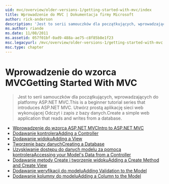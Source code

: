 ```yaml
---
uid: mvc/overview/older-versions-1/getting-started-with-mvc/index
title: Wprowadzenie do MVC | Dokumentacja firmy Microsoft
author: rick-anderson
description: 'Jest to serii samouczków dla początkujących, wprowadzających do platformy ASP.NET MVC. Utwórz prostą aplikację sieci web wykonującej Odczyt i zapis z bazy danych.'
ms.author: riande
ms.date: 11/08/2011
ms.assetid: 057f01bf-0ad9-488a-ae75-c8f85b8e1f23
msc.legacyurl: /mvc/overview/older-versions-1/getting-started-with-mvc
msc.type: chapter
---
```

<a name="getting-started-with-mvc"></a><span data-ttu-id="27f06-104">Wprowadzenie do wzorca MVC</span><span class="sxs-lookup"><span data-stu-id="27f06-104">Getting Started With MVC</span></span>
====================
> <span data-ttu-id="27f06-105">Jest to serii samouczków dla początkujących, wprowadzających do platformy ASP.NET MVC.</span><span class="sxs-lookup"><span data-stu-id="27f06-105">This is a beginner tutorial series that introduces ASP.NET MVC.</span></span> <span data-ttu-id="27f06-106">Utwórz prostą aplikację sieci web wykonującej Odczyt i zapis z bazy danych.</span><span class="sxs-lookup"><span data-stu-id="27f06-106">Create a simple web application that reads and writes from a database.</span></span>


- [<span data-ttu-id="27f06-107">Wprowadzenie do wzorca ASP.NET MVC</span><span class="sxs-lookup"><span data-stu-id="27f06-107">Intro to ASP.NET MVC</span></span>](getting-started-with-mvc-part1.md)
- [<span data-ttu-id="27f06-108">Dodawanie kontrolera</span><span class="sxs-lookup"><span data-stu-id="27f06-108">Adding a Controller</span></span>](getting-started-with-mvc-part2.md)
- [<span data-ttu-id="27f06-109">Dodawanie widoku</span><span class="sxs-lookup"><span data-stu-id="27f06-109">Adding a View</span></span>](getting-started-with-mvc-part3.md)
- [<span data-ttu-id="27f06-110">Tworzenie bazy danych</span><span class="sxs-lookup"><span data-stu-id="27f06-110">Creating a Database</span></span>](getting-started-with-mvc-part4.md)
- [<span data-ttu-id="27f06-111">Uzyskiwanie dostępu do danych modelu za pomocą kontrolera</span><span class="sxs-lookup"><span data-stu-id="27f06-111">Accessing your Model's Data from a Controller</span></span>](getting-started-with-mvc-part5.md)
- [<span data-ttu-id="27f06-112">Dodawanie metody Create i tworzenie widoku</span><span class="sxs-lookup"><span data-stu-id="27f06-112">Adding a Create Method and Create View</span></span>](getting-started-with-mvc-part6.md)
- [<span data-ttu-id="27f06-113">Dodawanie weryfikacji do modelu</span><span class="sxs-lookup"><span data-stu-id="27f06-113">Adding Validation to the Model</span></span>](getting-started-with-mvc-part7.md)
- [<span data-ttu-id="27f06-114">Dodawanie kolumny do modelu</span><span class="sxs-lookup"><span data-stu-id="27f06-114">Adding a Column to the Model</span></span>](getting-started-with-mvc-part8.md)
